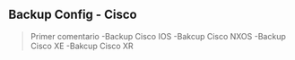 ## Backup Config - Cisco
> Primer comentario
-Backup Cisco IOS
-Bakcup Cisco NXOS
-Backup Cisco XE
-Bakcup Cisco XR